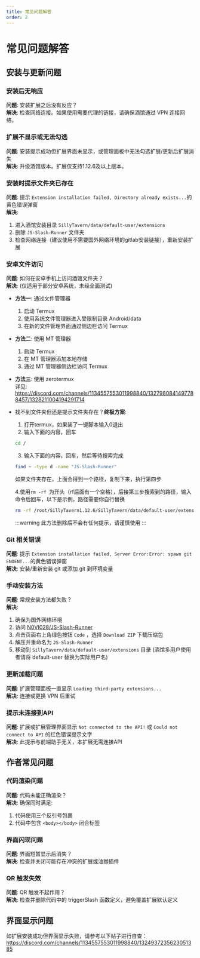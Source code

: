 ```yaml
---
title: 常见问题解答
order: 2
---
```


# 常见问题解答

## 安装与更新问题

### 安装后无响应
**问题**: 安装扩展之后没有反应？  
**解决**: 检查网络连接。如果使用需要代理的链接，请确保酒馆通过 VPN 连接网络。

### 扩展不显示或无法勾选
**问题**: 安装提示成功但扩展界面未显示，或管理面板中无法勾选扩展/更新后扩展消失  
**解决**: 升级酒馆版本。扩展仅支持1.12.6及以上版本。

### 安装时提示文件夹已存在
**问题**: 提示 `Extension installation failed, Directory already exists...`的黄色错误弹窗  
**解决**: 
1. 进入酒馆安装目录 `SillyTavern/data/default-user/extensions`
2. 删除 `JS-Slash-Runner` 文件夹
3. 检查网络连接（建议使用不需要国外网络环境的gitlab安装链接），重新安装扩展

### 安卓文件访问
**问题**: 如何在安卓手机上访问酒馆文件夹？  
**解决**: (仅适用于部分安卓系统，未经全面测试)

- **方法一**: 通过文件管理器
  1. 启动 Termux
  2. 使用系统文件管理器进入受限制目录 Android/data
  3. 在新的文件管理界面通过侧边栏访问 Termux

- **方法二**: 使用 MT 管理器
  1. 启动 Termux
  2. 在 MT 管理器添加本地存储
  3. 通过 MT 管理器侧边栏访问 Termux

- **方法三**: 使用 zerotermux  
  详见: https://discord.com/channels/1134557553011998840/1327980841497788457/1328211004194291714

- 找不到文件夹但还是提示文件夹存在？**终极方案**:  
  1. 打开termux，如果装了一键脚本输入0退出
  2. 输入下面的内容，回车
  ```bash
  cd /
  ```
  3. 输入下面的内容，回车，然后等待搜索完成
  ```bash
  find ~ -type d -name "JS-Slash-Runner"
  ```
  如果文件夹存在，上面会得到一个路径，复制下来，执行第四步

  4.使用`rm -rf `为开头（rf后面有一个空格），后接第三步搜索到的路径，输入命令后回车，以下是示例，路径需要你自行替换
  ```bash
  rm -rf /root/SillyTavern1.12.6/SillyTavern/data/default-user/extensions/JS-Slash-Runner
  ```
  :::warning
  此方法删除后不会有任何提示，请谨慎使用
  :::

### Git 相关错误
**问题**: 提示 `Extension installation failed, Server Error:Error: spawn git ENOENT...`的黄色错误弹窗  
**解决**: 安装/重新安装 git 或添加 git 到环境变量


### 手动安装方法
**问题**: 常规安装方法都失败？  
**解决**:
1. 确保为国外网络环境
2. 访问 [N0VI028/JS-Slash-Runner](https://github.com/N0VI028/JS-Slash-Runner)
3. 点击页面右上角绿色按钮 `Code` ，选择 `Download ZIP` 下载压缩包
4. 解压并重命名为 `JS-Slash-Runner`
5. 移动到 `SillyTavern/data/default-user/extensions` 目录
   (酒馆多用户使用者请将 default-user 替换为实际用户名)

### 更新加载问题
**问题**: 扩展管理面板一直显示 `Loading third-party extensions...`  
**解决**: 连接或更换 VPN 后重试

### 提示未连接到API
**问题**: 扩展或扩展管理界面显示 `Not connected to the API!` 或 `Could not connect to API` 的红色错误提示文字  
**解决**: 此提示与前端助手无关，本扩展无需连接API

## 作者常见问题

### 代码渲染问题
**问题**: 代码未能正确渲染？  
**解决**: 确保同时满足:
1. 代码使用三个反引号包裹
2. 代码中包含 `<body></body>` 闭合标签

### 界面闪现问题
**问题**: 界面短暂显示后消失？  
**解决**: 检查并关闭可能存在冲突的扩展或油猴插件

### QR 触发失效
**问题**: QR 触发不起作用？  
**解决**: 检查并删除代码中的 triggerSlash 函数定义，避免覆盖扩展默认定义

## 界面显示问题
如扩展安装成功但界面显示失败，请参考以下帖子进行自查：  
https://discord.com/channels/1134557553011998840/1324937235623051385

